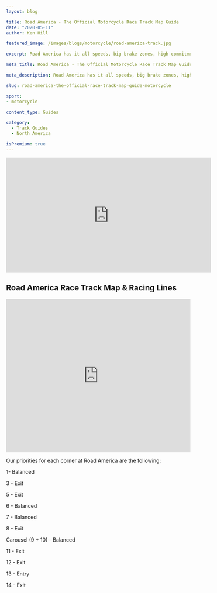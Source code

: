 ```yaml
---
layout: blog

title: Road America - The Official Motorcycle Race Track Map Guide
date: "2020-05-11"
author: Ken Hill

featured_image: /images/blogs/motorcycle/road-america-track.jpg

excerpt: Road America has it all speeds, big brake zones, high commitment corners, elevation change, and history.  To be fast here pushes riders on all different types of techniques.  Here Blayze pro motorcycle racing coach breaks down everything you need to know to turn fast laps around Road America.

meta_title: Road America - The Official Motorcycle Race Track Map Guide

meta_description: Road America has it all speeds, big brake zones, high commitment corners, elevation change, and history.  To be fast here pushes riders on all different types of techniques.  Here Blayze pro motorcycle racing coach breaks down everything you need to know to turn fast laps around Road America. 

slug: road-america-the-official-race-track-map-guide-motorcycle

sport:
- motorcycle

content_type: Guides

category:
  - Track Guides
  - North America

isPremium: true
---
```


<iframe title="Blog iFrame" id="videoIframe" width="560" height="315" src="https://www.youtube.com/embed/1ovuvzIceho" frameborder="0" allow="accelerometer; autoplay; encrypted-media; gyroscope; picture-in-picture" allowfullscreen></iframe>

## Road America Race Track Map & Racing Lines

<iframe title="Blog iFrame" src="https://open-racer.com/embed/r/Y0xVoc2POSSNz1AIlyvv" style="height: 420px; width: 100%; border: 0"></iframe>

Our priorities for each corner at Road America are the following:

 

1-  Balanced 

3 - Exit

5 - Exit

6 - Balanced

7 - Balanced

8 - Exit

Carousel (9 + 10) - Balanced

11 - Exit

12 - Exit

13 - Entry

14 - Exit